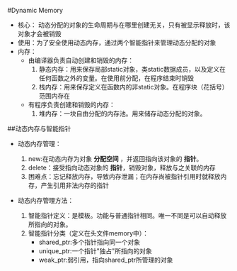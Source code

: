 #Dynamic Memory
* 核心： 动态分配的对象的生命周期与在哪里创建无关，只有被显示释放时，该对象才会被销毁
* 使用：为了安全使用动态内存，通过两个智能指针来管理动态分配的对象
* 内存：
    * 由编译器负责自动创建和销毁的内存：
      1. 静态内存：用来保存局部static对象，类static数据成员，以及定义在任何函数之外的变量。在使用前分配，在程序结束时销毁
      2. 栈内存：用来保存定义在函数内的非static对象。在程序块（花括号）范围内存在
    * 有程序负责创建和销毁的内存：
      1. 堆内存：一块自由分配的内存池。用来储存动态分配的对象。
    
##动态内存与智能指针
* 动态内存管理：
    1. new:在动态内存为对象 **分配空间** ，并返回指向该对象的 **指针**。
    2. delete：接受指向动态对象的 **指针**，销毁对象，释放与之关联的内存
    3. 困难点：忘记释放内存，导致内存泄漏；在内存尚被指针引用时就释放内存，产生引用非法内存的指针 
    
* 动态内存管理方法：
    1. 智能指针定义：是模板。功能与普通指针相同。唯一不同是可以自动释放所指向的对象。
    2. 智能指针分类（定义在头文件memory中）：
        * shared_ptr:多个指针指向同一个对象
        * unique_ptr:一个指针"独占"所指向的对象
        * weak_ptr:弱引用，指向shared_ptr所管理的对象
       
    
